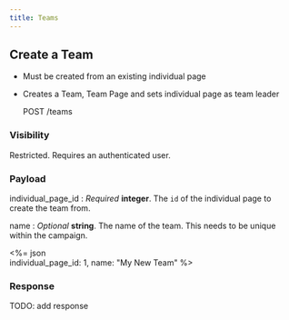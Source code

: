```yaml
---
title: Teams
---
```


## Create a Team

* Must be created from an existing individual page
* Creates a Team, Team Page and sets individual page as team leader

    POST /teams

### Visibility

Restricted. Requires an authenticated user.

### Payload

individual_page_id
: _Required_ **integer**. The `id` of the individual page to create the
team from.

name
: _Optional_ **string**. The name of the team. This needs to be unique
within the campaign.

<%= json \
  individual_page_id: 1,
  name: "My New Team"
%>

### Response

TODO: add response
